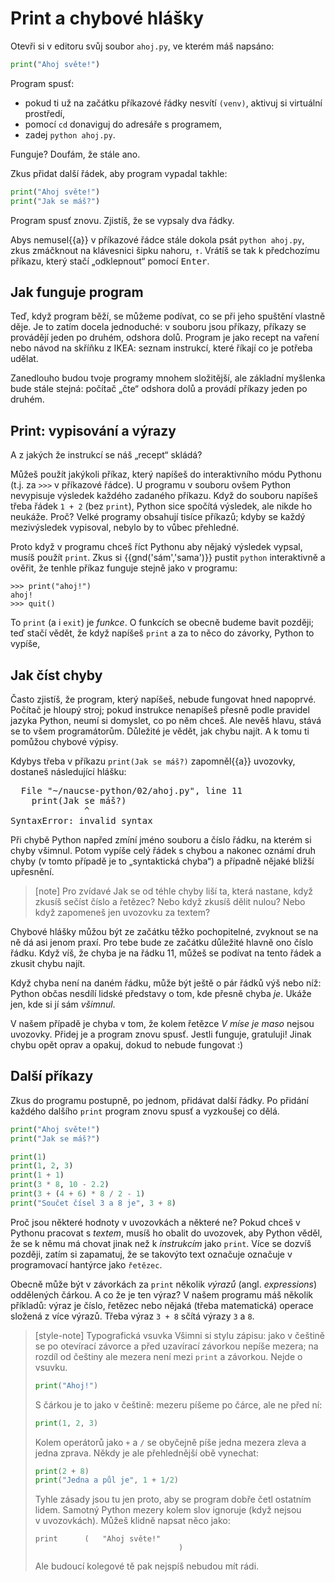 # Print a chybové hlášky

Otevři si v editoru svůj soubor `ahoj.py`, ve kterém máš napsáno:

```python
print("Ahoj světe!")
```

Program spusť:
* pokud ti už na začátku příkazové řádky nesvítí `(venv)`,
  aktivuj si virtuální prostředí,
* pomocí `cd` donaviguj do adresáře s programem,
* zadej `python ahoj.py`.

Funguje? Doufám, že stále ano.

Zkus přidat další řádek, aby program vypadal takhle:

```python
print("Ahoj světe!")
print("Jak se máš?")
```

Program spusť znovu.
Zjistíš, že se vypsaly dva řádky.

Abys nemusel{{a}} v příkazové řádce stále dokola psát `python ahoj.py`,
zkus zmáčknout na klávesnici šipku nahoru, <kbd>↑</kbd>.
Vrátíš se tak k předchozímu příkazu, který stačí „odklepnout“ pomocí
<kbd>Enter</kbd>.


## Jak funguje program

Teď, když program běží, se můžeme podívat, co se při
jeho spuštění vlastně děje.
Je to zatím docela jednoduché: v souboru jsou příkazy,
příkazy se provádějí jeden po druhém,
odshora dolů.
Program je jako recept na vaření nebo návod na skříňku z IKEA:
seznam instrukcí, které říkají co je potřeba udělat.

Zanedlouho budou tvoje programy mnohem složitější,
ale základní myšlenka bude stále stejná:
počítač „čte“ odshora dolů a provádí příkazy jeden po druhém.


## Print: vypisování a výrazy

A z jakých že instrukcí se náš „recept“ skládá?

Můžeš použít jakýkoli příkaz, který napíšeš do interaktivního módu Pythonu
(t.j. za `>>>` v příkazové řádce).
U programu v souboru ovšem Python nevypisuje výsledek každého zadaného příkazu.
Když do souboru napíšeš třeba řádek `1 + 2` (bez `print`), Python
sice spočítá výsledek, ale nikde ho neukáže.
Proč?
Velké programy obsahují tisíce příkazů; kdyby se každý mezivýsledek vypisoval,
nebylo by to vůbec přehledné.

Proto když v programu chceš říct Pythonu aby nějaký výsledek vypsal,
musíš použít `print`.
Zkus si {{gnd('sám','sama')}} pustit `python` interaktivně a ověřit,
že tenhle příkaz funguje stejně jako v programu:
```pycon
>>> print("ahoj!")
ahoj!
>>> quit()
```

To `print` (a i `exit`) je *funkce*.
O funkcích se obecně budeme bavit později;
teď stačí vědět, že když napíšeš `print` a za to něco do závorky,
Python to vypíše,


## Jak číst chyby

Často zjistíš, že program, který napíšeš, nebude fungovat hned napoprvé.
Počítač je hloupý stroj; pokud instrukce nenapíšeš přesně podle pravidel jazyka
Python, neumí si domyslet, co po něm chceš.
Ale nevěš hlavu, stává se to všem programátorům.
Důležité je vědět, jak chybu najít.
A k tomu ti pomůžou chybové výpisy.

Kdybys třeba v příkazu `print(Jak se máš?)` zapomněl{{a}} uvozovky,
dostaneš následující hlášku:

<pre>
  File "<span class="plhome">~/naucse-python</span>/02/ahoj.py", line <span class="err-lineno">11</span>
    print(Jak se máš?)
              ^
<span class="err-exctype">SyntaxError</span>: invalid syntax
</pre>

Při chybě Python napřed zmíní jméno souboru a
<span class="err-lineno">číslo řádku</span>, na kterém si chyby všimnul.
Potom vypíše celý řádek s chybou
a nakonec oznámí <span class="err-exctype">druh chyby</span>
(v tomto případě je to „syntaktická chyba“)
a případně nějaké bližší upřesnění.

> [note] Pro zvídavé
> Jak se od téhle chyby liší ta, která nastane, když zkusíš sečíst číslo a řetězec?
> Nebo když zkusíš dělit nulou?
> Nebo když zapomeneš jen uvozovku za textem?

Chybové hlášky můžou být ze začátku těžko pochopitelné,
zvyknout se na ně dá asi jenom praxí.
Pro tebe bude ze začátku důležité hlavně ono číslo řádku.
Když víš, že chyba je na řádku <span class="err-lineno">11</span>,
můžeš se podívat na tento řádek a zkusit chybu najít.

Když chyba není na daném řádku, může být ještě
o pár řádků výš nebo níž:
Python občas nesdílí lidské představy o tom, kde přesně chyba *je*.
Ukáže jen, kde si jí sám *všimnul*.

V našem případě je chyba v tom, že kolem řetězce *V míse je maso* nejsou uvozovky.
Přidej je a program znovu spusť.
Jestli funguje, gratuluji!
Jinak chybu opět oprav a opakuj, dokud to nebude fungovat :)


## Další příkazy

Zkus do programu postupně, po jednom, přidávat další řádky.
Po přidání každého dalšího `print` program znovu spusť a vyzkoušej
co dělá.

```python
print("Ahoj světe!")
print("Jak se máš?")

print(1)
print(1, 2, 3)
print(1 + 1)
print(3 * 8, 10 - 2.2)
print(3 + (4 + 6) * 8 / 2 - 1)
print("Součet čísel 3 a 8 je", 3 + 8)
```

Proč jsou některé hodnoty v uvozovkách a některé ne?
Pokud chceš v Pythonu pracovat s *textem*, musíš ho obalit do uvozovek,
aby Python věděl, že se k němu má chovat jinak než k *instrukcím* jako `print`.
Více se dozvíš později, zatím si zapamatuj, že se takovýto text označuje označuje v programovací
hantýrce jako `řetězec`.

Obecně může být v závorkách za `print` několik *výrazů*
(angl. *expressions*) oddělených čárkou.
A co že je ten výraz?
V našem programu máš několik příkladů:
výraz je číslo, řetězec nebo nějaká (třeba matematická) operace
složená z více výrazů.
Třeba výraz `3 + 8` sčítá výrazy `3` a `8`.

> [style-note] Typografická vsuvka
> Všimni si stylu zápisu: jako v češtině se po otevírací závorce a před
> uzavírací závorkou nepíše mezera; na rozdíl od češtiny ale mezera není
> mezi `print` a závorkou.
> Nejde o vsuvku.
> ```python
> print("Ahoj!")
> ```
>
> S čárkou je to jako v češtině: mezeru píšeme po čárce, ale ne před ní:
> ```python
> print(1, 2, 3)
> ```
>
> Kolem operátorů jako `+` a `/` se obyčejně píše jedna mezera zleva a
> jedna zprava. Někdy je ale přehlednější obě vynechat:
> ```python
> print(2 + 8)
> print("Jedna a půl je", 1 + 1/2)
> ```
>
> Tyhle zásady jsou tu jen proto, aby se program dobře četl ostatním lidem.
> Samotný Python mezery kolem slov ignoruje (když nejsou v uvozovkách).
> Můžeš klidně napsat něco jako:
>
> ```
> print      (   "Ahoj světe!"
>                                 )
> ```
> Ale budoucí kolegové tě pak nejspíš nebudou mít rádi.
